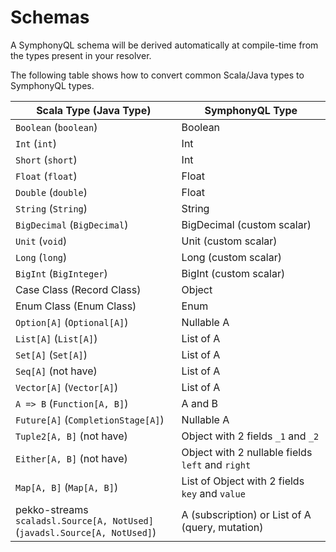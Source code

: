 # Schemas

A SymphonyQL schema will be derived automatically at compile-time from the types present in your resolver.

The following table shows how to convert common Scala/Java types to SymphonyQL types.

| Scala Type (Java Type)                                                         | SymphonyQL Type                                  |
|--------------------------------------------------------------------------------|--------------------------------------------------|
| `Boolean` (`boolean`)                                                          | Boolean                                          |
| `Int` (`int`)                                                                  | Int                                              |
| `Short` (`short`)                                                              | Int                                              |
| `Float` (`float`)                                                              | Float                                            |
| `Double` (`double`)                                                            | Float                                            |
| `String` (`String`)                                                            | String                                           |
| `BigDecimal` (`BigDecimal`)                                                    | BigDecimal (custom scalar)                       |
| `Unit` (`void`)                                                                | Unit (custom scalar)                             |
| `Long` (`long`)                                                                | Long (custom scalar)                             |
| `BigInt` (`BigInteger`)                                                        | BigInt (custom scalar)                           |
| Case Class (Record Class)                                                      | Object                                           |
| Enum Class (Enum Class)                                                        | Enum                                             |
| `Option[A]` (`Optional[A]`)                                                    | Nullable A                                       |
| `List[A]` (`List[A]`)                                                          | List of A                                        |
| `Set[A]` (`Set[A]`)                                                            | List of A                                        |
| `Seq[A]` (not have)                                                            | List of A                                        |
| `Vector[A]` (`Vector[A]`)                                                      | List of A                                        |
| `A => B` (`Function[A, B]`)                                                    | A and B                                          |
| `Future[A]` (`CompletionStage[A]`)                                             | Nullable A                                       |
| `Tuple2[A, B]` (not have)                                                      | Object with 2 fields `_1` and `_2`               |
| `Either[A, B]` (not have)                                                      | Object with 2 nullable fields `left` and `right` |
| `Map[A, B]` (`Map[A, B]`)                                                      | List of Object with 2 fields `key` and `value`   |
| pekko-streams `scaladsl.Source[A, NotUsed]`<br/>(`javadsl.Source[A, NotUsed]`) | A (subscription) or List of A (query, mutation)  |